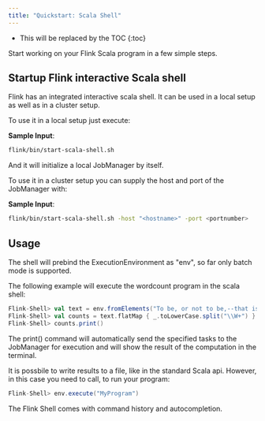 ```yaml
---
title: "Quickstart: Scala Shell"
---
```

<!--
Licensed to the Apache Software Foundation (ASF) under one
or more contributor license agreements.  See the NOTICE file
distributed with this work for additional information
regarding copyright ownership.  The ASF licenses this file
to you under the Apache License, Version 2.0 (the
"License"); you may not use this file except in compliance
with the License.  You may obtain a copy of the License at

  http://www.apache.org/licenses/LICENSE-2.0

Unless required by applicable law or agreed to in writing,
software distributed under the License is distributed on an
"AS IS" BASIS, WITHOUT WARRANTIES OR CONDITIONS OF ANY
KIND, either express or implied.  See the License for the
specific language governing permissions and limitations
under the License.
-->

* This will be replaced by the TOC
{:toc}

Start working on your Flink Scala program in a few simple steps.

## Startup Flink interactive Scala shell

Flink has an integrated interactive scala shell.
It can be used in a local setup as well as in a cluster setup.

To use it in a local setup just execute:

__Sample Input__:
~~~bash
flink/bin/start-scala-shell.sh 
~~~

And it will initialize a local JobManager by itself.

To use it in a cluster setup you can supply the host and port of the JobManager with:

__Sample Input__:
~~~bash
flink/bin/start-scala-shell.sh -host "<hostname>" -port <portnumber>
~~~


## Usage

The shell will prebind the ExecutionEnvironment as "env", so far only batch mode is supported.

The following example will execute the wordcount program in the scala shell:

~~~scala
Flink-Shell> val text = env.fromElements("To be, or not to be,--that is the question:--","Whether 'tis nobler in the mind to suffer", "The slings and arrows of outrageous fortune","Or to take arms against a sea of troubles,")
Flink-Shell> val counts = text.flatMap { _.toLowerCase.split("\\W+") }.map { (_, 1) }.groupBy(0).sum(1)
Flink-Shell> counts.print()
~~~


The print() command will automatically send the specified tasks to the JobManager for execution and will show the result of the computation in the terminal.

It is possbile to write results to a file, like in the standard Scala api. However, in this case you need to call, to run your program:

~~~scala
Flink-Shell> env.execute("MyProgram")
~~~

The Flink Shell comes with command history and autocompletion.

